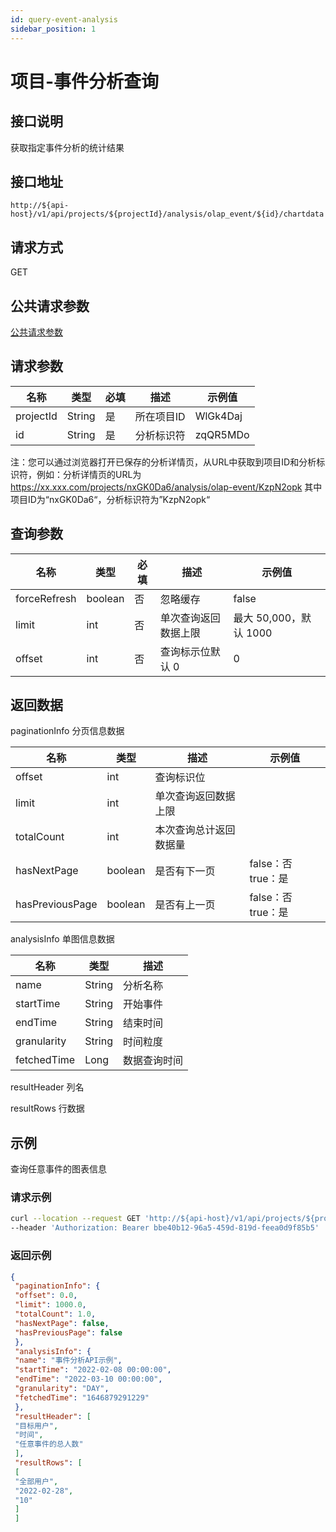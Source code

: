 ```yaml
---
id: query-event-analysis
sidebar_position: 1
---
```


# 项目-事件分析查询

## 接口说明

获取指定事件分析的统计结果

## 接口地址

```
http://${api-host}/v1/api/projects/${projectId}/analysis/olap_event/${id}/chartdata
```

## 请求方式

GET

## 公共请求参数

[公共请求参数](../../open-api#公共请求参数)

## 请求参数

| 名称      | 类型   | 必填 | 描述                 | 示例值        |
| --------- | ------ | ---- | -------------------- | ------------- |
| projectId  | String | 是   | 所在项目ID | WlGk4Daj |
| id | String | 是   | 分析标识符 | zqQR5MDo |

注：您可以通过浏览器打开已保存的分析详情页，从URL中获取到项目ID和分析标识符，例如：分析详情页的URL为 https://xx.xxx.com/projects/nxGK0Da6/analysis/olap-event/KzpN2opk
其中项目ID为“nxGK0Da6“，分析标识符为”KzpN2opk“

## 查询参数

| **名称**     | **类型** | **必填** | **描述**             | **示例值**             |
| ------------ | -------- | -------- | -------------------- | ---------------------- |
| forceRefresh | boolean  | 否       | 忽略缓存             | false                  |
| limit        | int      | 否       | 单次查询返回数据上限 | 最大 50,000，默认 1000 |
| offset       | int      | 否       | 查询标示位默认 0     | 0                      |

## 返回数据

paginationInfo 分页信息数据

| **名称**        | **类型** | **描述**               | **示例值**         |
| --------------- | -------- | ---------------------- | ------------------ |
| offset          | int      | 查询标识位             |                    |
| limit           | int      | 单次查询返回数据上限   |                    |
| totalCount      | int      | 本次查询总计返回数据量 |                    |
| hasNextPage     | boolean  | 是否有下一页           | false：否 true：是 |
| hasPreviousPage | boolean  | 是否有上一页           | false：否 true：是 |

analysisInfo 单图信息数据

| **名称**    | **类型** | **描述**     |
| ----------- | -------- | ------------ |
| name        | String   | 分析名称     |
| startTime   | String   | 开始事件     |
| endTime     | String   | 结束时间     |
| granularity | String   | 时间粒度     |
| fetchedTime | Long     | 数据查询时间 |

resultHeader 列名

resultRows 行数据

## 示例

查询任意事件的图表信息

### 请求示例

```bash
curl --location --request GET 'http://${api-host}/v1/api/projects/${projectId}/analysis/olap_event/${id}/chartdata?forceRefresh=false&offset=0&limit=1000' \
--header 'Authorization: Bearer bbe40b12-96a5-459d-819d-feea0d9f85b5'
```

### 返回示例

```json
{
 "paginationInfo": {
 "offset": 0.0,
 "limit": 1000.0,
 "totalCount": 1.0,
 "hasNextPage": false,
 "hasPreviousPage": false
 },
 "analysisInfo": {
 "name": "事件分析API示例",
 "startTime": "2022-02-08 00:00:00",
 "endTime": "2022-03-10 00:00:00",
 "granularity": "DAY",
 "fetchedTime": "1646879291229"
 },
 "resultHeader": [
 "目标用户",
 "时间",
 "任意事件的总人数"
 ],
 "resultRows": [
 [
 "全部用户",
 "2022-02-28",
 "10"
 ]
 ]
```
